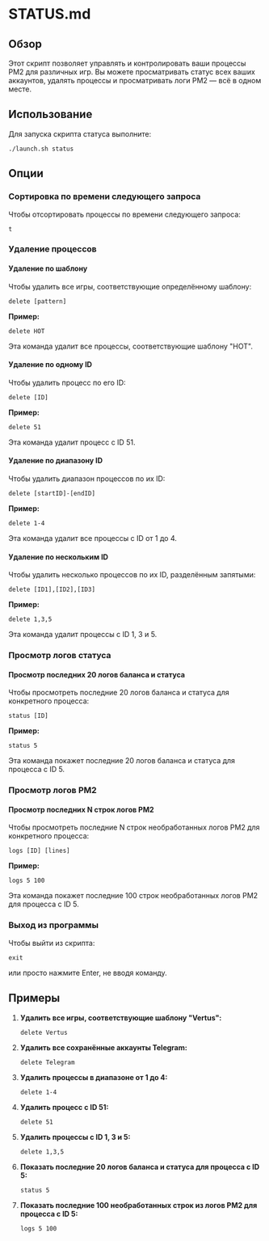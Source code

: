 # STATUS.md

## Обзор

Этот скрипт позволяет управлять и контролировать ваши процессы PM2 для различных игр. Вы можете просматривать статус всех ваших аккаунтов, удалять процессы и просматривать логи PM2 — всё в одном месте.

## Использование

Для запуска скрипта статуса выполните:
```
./launch.sh status
```

## Опции

### Сортировка по времени следующего запроса
Чтобы отсортировать процессы по времени следующего запроса:
```
t
```

### Удаление процессов

#### Удаление по шаблону
Чтобы удалить все игры, соответствующие определённому шаблону:
```
delete [pattern]
```
**Пример:**
```
delete HOT
```
Эта команда удалит все процессы, соответствующие шаблону "HOT".

#### Удаление по одному ID
Чтобы удалить процесс по его ID:
```
delete [ID]
```
**Пример:**
```
delete 51
```
Эта команда удалит процесс с ID 51.

#### Удаление по диапазону ID
Чтобы удалить диапазон процессов по их ID:
```
delete [startID]-[endID]
```
**Пример:**
```
delete 1-4
```
Эта команда удалит все процессы с ID от 1 до 4.

#### Удаление по нескольким ID
Чтобы удалить несколько процессов по их ID, разделённым запятыми:
```
delete [ID1],[ID2],[ID3]
```
**Пример:**
```
delete 1,3,5
```
Эта команда удалит процессы с ID 1, 3 и 5.

### Просмотр логов статуса

#### Просмотр последних 20 логов баланса и статуса
Чтобы просмотреть последние 20 логов баланса и статуса для конкретного процесса:
```
status [ID]
```
**Пример:**
```
status 5
```
Эта команда покажет последние 20 логов баланса и статуса для процесса с ID 5.

### Просмотр логов PM2

#### Просмотр последних N строк логов PM2
Чтобы просмотреть последние N строк необработанных логов PM2 для конкретного процесса:
```
logs [ID] [lines]
```
**Пример:**
```
logs 5 100
```
Эта команда покажет последние 100 строк необработанных логов PM2 для процесса с ID 5.

### Выход из программы
Чтобы выйти из скрипта:
```
exit
```
или просто нажмите Enter, не вводя команду.

## Примеры

1. **Удалить все игры, соответствующие шаблону "Vertus":**
    ```
    delete Vertus
    ```

2. **Удалить все сохранённые аккаунты Telegram:**
    ```
    delete Telegram
    ```

3. **Удалить процессы в диапазоне от 1 до 4:**
    ```
    delete 1-4
    ```

4. **Удалить процесс с ID 51:**
    ```
    delete 51
    ```

5. **Удалить процессы с ID 1, 3 и 5:**
    ```
    delete 1,3,5
    ```

6. **Показать последние 20 логов баланса и статуса для процесса с ID 5:**
    ```
    status 5
    ```

7. **Показать последние 100 необработанных строк из логов PM2 для процесса с ID 5:**
    ```
    logs 5 100
    ```
